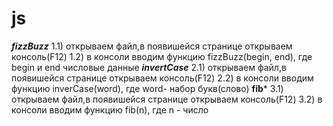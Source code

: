 # js
***fizzBuzz***
1.1) открываем файл,в появишейся странице открываем консоль(F12)
1.2) в консоли вводим функцию fizzBuzz(begin, end), где begin и end числовые данные
 ***invertCase***
 2.1) открываем файл,в появишейся странице открываем консоль(F12)
2.2) в консоли вводим функцию inverCase(word), где word- набор букв(слово)
**fib***
 3.1) открываем файл,в появишейся странице открываем консоль(F12)
3.2) в консоли вводим функцию fib(n), где n - число
